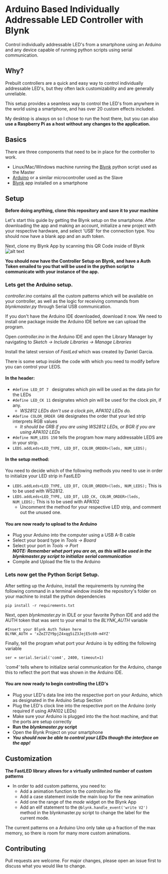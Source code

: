# Arduino Based Individually Addressable LED Controller with Blynk

Control individually addressable LED's from a smartphone using an Arduino and any device capable of running python scripts using serial communication.

## Why?
Prebuilt controllers are a quick and easy way to control individually addressable LED's, but they often lack customizability and are generally unreliable.  

This setup provides a seamless way to control the LED's from anywhere in the world using a smartphone, and has over 20 custom effects included.  

My desktop is always on so I chose to run the host there, but you can also **use a Raspberry Pi as a host without any changes to the application.**

## Basics
There are three components that need to be in place for the controller to work.
* Linux/Mac/Windows machine running the [Blynk](https://blynk.io/) python script used as the Master
* [Arduino](https://www.arduino.cc/) or a similar microcontroller used as the Slave
* [Blynk](https://blynk.io/) app installed on a smartphone

## Setup
**Before doing anything, clone this repository and save it to your machine**

Let's start this guide by getting the Blynk setup on the smartphone.  After downloading the app and making an account, initialize a new project with your respective hardware, and select 'USB' for the connection type.  You should now have a blank app and an auth token.

Next, clone my Blynk App by scanning this QR Code inside of Blynk  
![alt text](https://github.com/gabrielsaintangel/Arduino-Adressable-Led-Controller/blob/main/qr.jpg?raw=false=50x50)

**You should now have the Controller Setup on Blynk, and have a Auth Token emailed to you that will be used in the python script to communicate with your instance of the app.**


### Lets get the Arduino setup. ### 

_controller.ino_ contains all the custom patterns which will be available on your controller, as well as the logic for receiving commands from _blynkmaster.py_ through Serial USB communication.

If you don't have the Arduino IDE downloaded, download it now.
We need to install one package inside the Arduino IDE before we can upload the program.  

Open _controller.ino_ in the Arduino IDE and open the Library Manager by navigating to _Sketch -> 
Include Libraries -> Manage Libraries_  

Install the latest version of _FastLed_ which was created by Daniel Garcia.  

There is some setup inside the code with which you need to modify before you can control your LEDS.
#### In the header:
* ```#define LED_DT 7 ``` designates which pin will be used as the data pin for the LEDs
* ```#define LED_CK 11``` designates which pin will be used for the clock pin, if any.
   * _WS2812 LEDs don't use a clock pin, APA102 LEDs do._
* ```#define COLOR_ORDER GRB``` designates the order that your led strip interprets RGB values
   * _It should be GRB if you are using WS2812 LEDs, or BGR if you are using APA102 LEDs_  
* ```#define NUM_LEDS 150``` tells the program how many addressable LEDS are in your strip.
* ```LEDS.addLeds<LED_TYPE, LED_DT, COLOR_ORDER>(leds, NUM_LEDS);```
#### In the setup method:
You need to decide which of the following methods you need to use in order to initialize your LED strip in FastLED
* ```LEDS.addLeds<LED_TYPE, LED_DT, COLOR_ORDER>(leds, NUM_LEDS);``` This is to be used with WS2812.     
* ```LEDS.addLeds<LED_TYPE, LED_DT, LED_CK, COLOR_ORDER>(leds, NUM_LEDS);``` This is to be used with APA102
   * Uncomment the method for your respective LED strip, and comment out the unused one.

#### You are now ready to upload to the Arduino
* Plug your Arduino into the computer using a USB A-B cable
* Select your board type in _Tools -> Board_  
* Select your port in _Tools -> Port_  
***NOTE: Remember what port you are on, as this will be used in the blynkmaster.py script to initialize serial communication***
* Compile and Upload the file to the Arduino

### Lets now get the Python Script Setup. ###
After setting up the Arduino, install the requirements by running the following command in a terminal window inside the repository's folder on your machine to install the python dependencies
```
pip install -r requirements.txt
```
Next, open _blynkmaster.py_ in IDLE or your favorite Python IDE and add the AUTH token that was sent to your email to the _BLYNK_AUTH_ variable 
```
#Insert your Blynk Auth Token here
BLYNK_AUTH = 'xZeZ7ZY9pjZ4xqg5iZ3JejE5c69-m4YZ'
```

Finally, tell the program what port your Arduino is by editing the following variable  
```
ser = serial.Serial('com4', 2400, timeout=1)
```
_'com4'_ tells where to initialize serial communication for the Arduino, change this to reflect the port that was shown in the Arduino IDE.

#### You are now ready to begin controlling the LED's
* Plug your LED's data line into the respective port on your Arduino, which as designated in the Arduino Setup Section  
* Plug the LED's clock line into the respective port on the Arduino (only required if using APA102 LEDs)
* Make sure your Arduino is plugged into the the host machine, and that the ports are setup correctly
* **Run the _blynkmaster.py_ script**
* Open the Blynk Project on your smartphone
* ***You should now be able to control your LEDs though the interface on the app!***  


## Customization

**The FastLED library allows for a virtually unlimited number of custom patterns**  

* In order to add custom patterns, you need to:
   * Add a animation function to the *controller.ino* file
   * Add a case statement inside the main loop for the new animation
   * Add one the range of the *mode* widget on the Blynk App
   * Add an elif statement to the ```@blynk.handle_event('write V2')``` method in the blynkmaster.py script to change the label for the current mode.

The current patterns on a Arduino Uno only take up a fraction of the max memory, so there is room for many more custom animations.


## Contributing
Pull requests are welcome. For major changes, please open an issue first to discuss what you would like to change.
